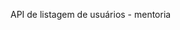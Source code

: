 <!-- # Projeto Desenvolve 2022 Squad 1

## Integrantes
- [Pedro Gomes](https://github.com/pgomesdev)
- [Liliam Oliveira](https://github.com/Liliam-Oliveira)
- [Stephane Malo](https://github.com/gstephanie)
- [Lucas Matheus](https://github.com/LucasMatheus12 ) -->

API de listagem de usuários - mentoria